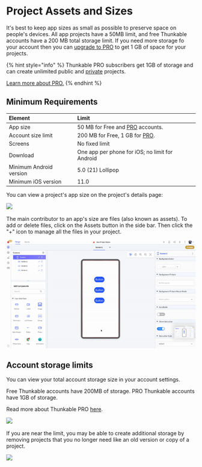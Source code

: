 # Project Assets and Sizes

It's best to keep app sizes as small as possible to preserve space on people's devices. All app projects have a 50MB limit, and free Thunkable accounts have a 200 MB total storage limit. If you need more storage fo your account then you can [upgrade to PRO](https://x.thunkable.com/account/membership) to get 1 GB of space for your projects. 

{% hint style="info" %}
Thunkable PRO subscribers get 1GB of storage and can create unlimited public and [private](./#private-projects) projects.

[Learn more about PRO.](https://thunkable.com/#/pricing)
{% endhint %}

## Minimum Requirements

| Element | Limit |
| :--- | :--- |
| App size | 50 MB for Free and [PRO](https://thunkable.com/#/pricing) accounts. |
| Account size limit | 200 MB for Free, 1 GB for [PRO](https://thunkable.com/#/pricing). |
| Screens | No fixed limit |
| Download | One app per phone for iOS; no limit for Android |
| Minimum Android version | 5.0 \(21\) Lollipop |
| Minimum iOS version | 11.0 |

You can view a project's app size on the project's details page:

![](../.gitbook/assets/ezgif.com-video-to-gif-3.gif)

The main contributor to an app's size are files \(also known as assets\). To add or delete files, click on the Assets button in the side bar. Then click the "+" icon to manage all the files in your project. 

![](../.gitbook/assets/manage_assets.gif)

## Account storage limits

You can view your total account storage size in your account settings.

Free Thunkable accounts have 200MB of storage. PRO Thunkable accounts have 1GB of storage.

Read more about Thunkable PRO [here](https://thunkable.com/#/pricing).

![](../.gitbook/assets/screen-shot-2019-04-04-at-2.13.03-pm.png)

If you are near the limit, you may be able to create additional storage by removing projects that you no longer need like an old version or copy of a project. 

![](../.gitbook/assets/ezgif.com-video-to-gif-1.gif)

 

